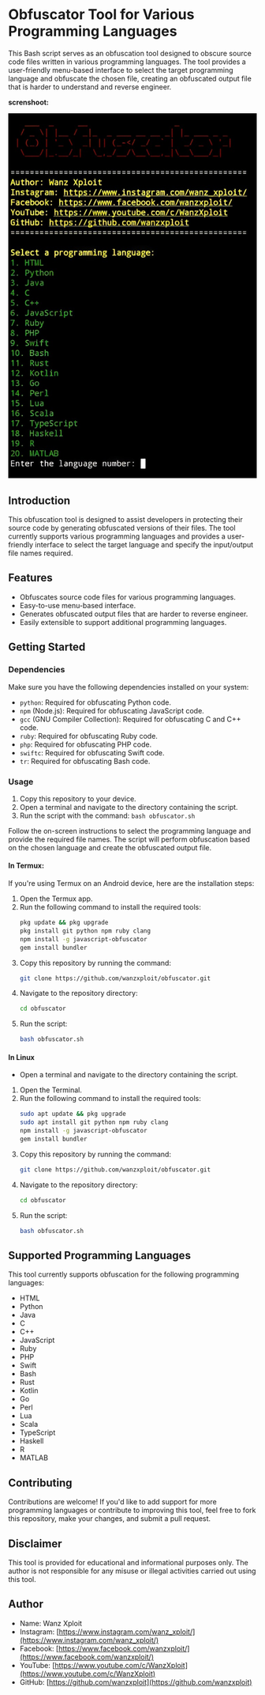 # Obfuscator Tool for Various Programming Languages

This Bash script serves as an obfuscation tool designed to obscure source code files written in various programming languages. The tool provides a user-friendly menu-based interface to select the target programming language and obfuscate the chosen file, creating an obfuscated output file that is harder to understand and reverse engineer.

**screnshoot:**

![1](https://raw.githubusercontent.com/wanzxploit/obfuscator/main/obfuscator.png)



## Introduction

This obfuscation tool is designed to assist developers in protecting their source code by generating obfuscated versions of their files. The tool currently supports various programming languages and provides a user-friendly interface to select the target language and specify the input/output file names required.

## Features

- Obfuscates source code files for various programming languages.
- Easy-to-use menu-based interface.
- Generates obfuscated output files that are harder to reverse engineer.
- Easily extensible to support additional programming languages.

## Getting Started

### Dependencies

Make sure you have the following dependencies installed on your system:

- `python`: Required for obfuscating Python code.
- `npm` (Node.js): Required for obfuscating JavaScript code.
- `gcc` (GNU Compiler Collection): Required for obfuscating C and C++ code.
- `ruby`: Required for obfuscating Ruby code.
- `php`: Required for obfuscating PHP code.
- `swiftc`: Required for obfuscating Swift code.
- `tr`: Required for obfuscating Bash code.

### Usage

1. Copy this repository to your device.
2. Open a terminal and navigate to the directory containing the script.
3. Run the script with the command: `bash obfuscator.sh`

Follow the on-screen instructions to select the programming language and provide the required file names. The script will perform obfuscation based on the chosen language and create the obfuscated output file.

#### In Termux:

If you're using Termux on an Android device, here are the installation steps:

1. Open the Termux app.
2. Run the following command to install the required tools:
   ```bash
   pkg update && pkg upgrade
   pkg install git python npm ruby clang
   npm install -g javascript-obfuscator
   gem install bundler
   ```
3. Copy this repository by running the command:
   ```bash
   git clone https://github.com/wanzxploit/obfuscator.git
   ```
4. Navigate to the repository directory:
   ```bash
   cd obfuscator
   ```
5. Run the script:
   ```bash
   bash obfuscator.sh
   ```

#### In Linux

- Open a terminal and navigate to the directory containing the script.
1. Open the Terminal.
2. Run the following command to install the required tools:
   ```bash
   sudo apt update && pkg upgrade
   sudo apt install git python npm ruby clang
   npm install -g javascript-obfuscator
   gem install bundler
   ```
3. Copy this repository by running the command:
   ```bash
   git clone https://github.com/wanzxploit/obfuscator.git
   ```
4. Navigate to the repository directory:
   ```bash
   cd obfuscator
   ```
5. Run the script:
   ```bash
   bash obfuscator.sh
   ```

## Supported Programming Languages

This tool currently supports obfuscation for the following programming languages:

- HTML
- Python
- Java
- C
- C++
- JavaScript
- Ruby
- PHP
- Swift
- Bash
- Rust
- Kotlin
- Go
- Perl
- Lua
- Scala
- TypeScript
- Haskell
- R
- MATLAB

## Contributing

Contributions are welcome! If you'd like to add support for more programming languages or contribute to improving this tool, feel free to fork this repository, make your changes, and submit a pull request.

## Disclaimer

This tool is provided for educational and informational purposes only. The author is not responsible for any misuse or illegal activities carried out using this tool.

## Author

- Name: Wanz Xploit
- Instagram: [https://www.instagram.com/wanz_xploit/](https://www.instagram.com/wanz_xploit/)
- Facebook: [https://www.facebook.com/wanzxploit/](https://www.facebook.com/wanzxploit/)
- YouTube: [https://www.youtube.com/c/WanzXploit](https://www.youtube.com/c/WanzXploit)
- GitHub: [https://github.com/wanzxploit](https://github.com/wanzxploit)
